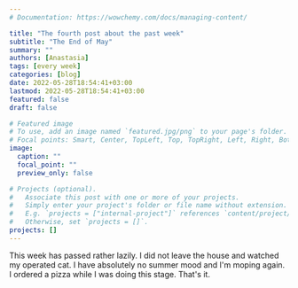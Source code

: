 ```yaml
---
# Documentation: https://wowchemy.com/docs/managing-content/

title: "The fourth post about the past week"
subtitle: "The End of May"
summary: ""
authors: [Anastasia]
tags: [every week]
categories: [blog]
date: 2022-05-28T18:54:41+03:00
lastmod: 2022-05-28T18:54:41+03:00
featured: false
draft: false

# Featured image
# To use, add an image named `featured.jpg/png` to your page's folder.
# Focal points: Smart, Center, TopLeft, Top, TopRight, Left, Right, BottomLeft, Bottom, BottomRight.
image:
  caption: ""
  focal_point: ""
  preview_only: false

# Projects (optional).
#   Associate this post with one or more of your projects.
#   Simply enter your project's folder or file name without extension.
#   E.g. `projects = ["internal-project"]` references `content/project/deep-learning/index.md`.
#   Otherwise, set `projects = []`.
projects: []
---
```


This week has passed rather lazily. I did not leave the house and watched my operated cat. I have absolutely no summer mood and I'm moping again. I ordered a pizza while I was doing this stage. That's it.

